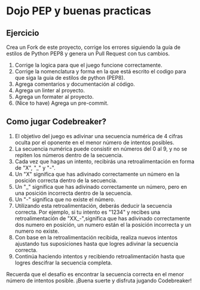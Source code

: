 # Dojo PEP y buenas practicas

## Ejercicio

Crea un Fork de este proyecto, corrige los errores siguiendo la guía de estilos de Python PEP8
y genera un Pull Request con tus cambios.

1. Corrige la logica para que el juego funcione correctamente.
2. Corrige la nomenclatura y forma en la que está escrito el codigo para que siga la guia de estilos de python (PEP8).
3. Agrega comentarios y documentación al código.
4. Agrega un linter al proyecto.
5. Agrega un formater al proyecto.
6. (Nice to have) Agrega un pre-commit.

## Como jugar Codebreaker?

1. El objetivo del juego es adivinar una secuencia numérica de 4 cifras oculta por el oponente en el menor número de intentos posibles.
2. La secuencia numérica puede consistir en números del 0 al 9, y no se repiten los números dentro de la secuencia.
3. Cada vez que hagas un intento, recibirás una retroalimentación en forma de "X", "_" y "-".
4. Un "X" significa que has adivinado correctamente un número en la posición correcta dentro de la secuencia.
5. Un "_" significa que has adivinado correctamente un número, pero en una posición incorrecta dentro de la secuencia.
6. Un "-" significa que no existe el número.
7. Utilizando esta retroalimentación, deberás deducir la secuencia correcta.
Por ejemplo, si tu intento es "1234" y recibes una retroalimentación de "XX_-",significa que has adivinado correctamente dos numero en posición, un numero están el la posición incorrecta y un numero no existe.
8. Con base en la retroalimentación recibida, realiza nuevos intentos ajustando tus suposiciones hasta que logres adivinar la secuencia correcta.
9. Continúa haciendo intentos y recibiendo retroalimentación hasta que logres descifrar la secuencia completa.

Recuerda que el desafío es encontrar la secuencia correcta en el menor número de intentos posible. ¡Buena suerte y disfruta jugando Codebreaker!
